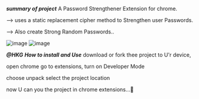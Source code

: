***summary of project***
A Password Strengthener Extension for chrome.

--> uses a static replacement cipher method to Strengthen user Passwords.

--> Also create Strong Random Passwords..



![image](https://github.com/user-attachments/assets/82ff1c10-8c5c-4d43-aa72-59247931d28c)
![image](https://github.com/user-attachments/assets/c24676cd-5678-4c07-a45a-f442e6f6b95e)



***@HKG***
***How to install and Use***
download or fork thee project to U'r device,

open chrome go to extensions, turn on Developer Mode

choose unpack select the project location 

now U can you the project in chrome extensions...💖


